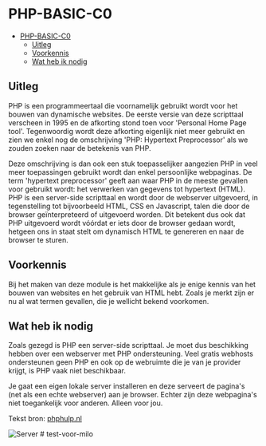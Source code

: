 # PHP-BASIC-C0

- [PHP-BASIC-C0](#php-basic-c0)
  - [Uitleg](#uitleg)
  - [Voorkennis](#voorkennis)
  - [Wat heb ik nodig](#wat-heb-ik-nodig)

## Uitleg

PHP is een programmeertaal die voornamelijk gebruikt wordt voor het bouwen van dynamische websites. De eerste versie van deze scripttaal verscheen in 1995 en de afkorting stond toen voor 'Personal Home Page tool'. Tegenwoordig wordt deze afkorting eigenlijk niet meer gebruikt en zien we enkel nog de omschrijving 'PHP: Hypertext Preprocessor' als we zouden zoeken naar de betekenis van PHP.

Deze omschrijving is dan ook een stuk toepasselijker aangezien PHP in veel meer toepassingen gebruikt wordt dan enkel persoonlijke webpaginas. De term 'hypertext preprocessor' geeft aan waar PHP in de meeste gevallen voor gebruikt wordt: het verwerken van gegevens tot hypertext (HTML). PHP is een server-side scripttaal en wordt door de webserver uitgevoerd, in tegenstelling tot bijvoorbeeld HTML, CSS en Javascript, talen die door de browser geïnterpreteerd of uitgevoerd worden. Dit betekent dus ook dat PHP uitgevoerd wordt vóórdat er iets door de browser gedaan wordt, hetgeen ons in staat stelt om dynamisch HTML te genereren en naar de browser te sturen.

## Voorkennis

Bij het maken van deze module is het makkelijke als je enige kennis van het bouwen van websites en het gebruik van HTML hebt. Zoals je merkt zijn er nu al wat termen gevallen, die je wellicht bekend voorkomen.

## Wat heb ik nodig

Zoals gezegd is PHP een server-side scripttaal. Je moet dus beschikking hebben over een webserver met PHP ondersteuning. Veel gratis webhosts ondersteunen geen PHP en ook op de webruimte die je van je provider krijgt, is PHP vaak niet beschikbaar.

Je gaat een eigen lokale server installeren en deze serveert de pagina's (net als een echte webserver) aan je browser. Echter zijn deze webpagina's niet toegankelijk voor anderen. Alleen voor jou.

Tekst bron: [phphulp.nl](https://www.phphulp.nl/php/tutorial/overig/php-beginners-handleiding/575/inleiding/1480/)

![Server](server-side.png)
#   t e s t - v o o r - m i l o  
 